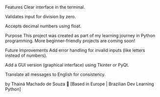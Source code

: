 Features
Clear interface in the terminal.

Validates input for division by zero.

Accepts decimal numbers using float.

Purpose
This project was created as part of my learning journey in Python programming.
More beginner-friendly projects are coming soon!

 Future Improvements
Add error handling for invalid inputs (like letters instead of numbers).

Add a GUI version (graphical interface) using Tkinter or PyQt.

Translate all messages to English for consistency.

 
by Thainá Machado de Souza
📍 [Based in Europe | Brazilian Dev Learning Python]
